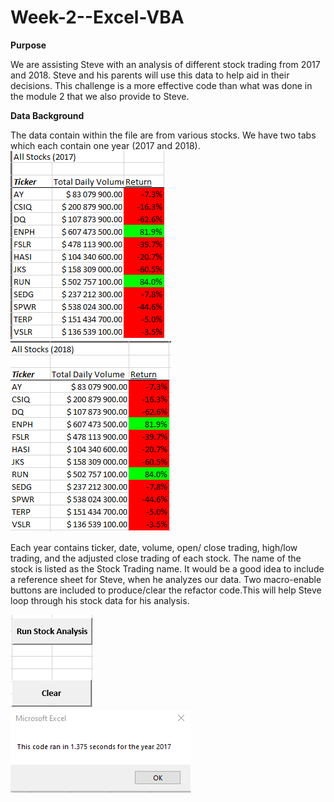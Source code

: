 # Week-2--Excel-VBA
**Purpose**

We are assisting Steve with an analysis of different stock trading from 2017 and 2018. Steve and his parents will use this data to help aid in their decisions. This challenge is a more effective code than what was done in the module 2 that we also provide to Steve.

**Data Background**

The data contain within the file are from various stocks. We have two tabs which each contain one year (2017 and 2018). 
![2017Return](https://github.com/LindsayTeeters/Week-2--Excel-VBA/blob/main/Resources/2017.PNG)     ![2018Turn](https://github.com/LindsayTeeters/Week-2--Excel-VBA/blob/main/Resources/2018.PNG)

Each year contains ticker, date, volume, open/ close trading, high/low trading, and the adjusted close trading of each stock. The name of the stock is listed as the Stock Trading name. It would be a good idea to include a reference sheet for Steve, when he analyzes our data. Two macro-enable buttons are included to produce/clear the refactor code.This will help Steve loop through his stock data for his analysis. 

![MacoButtons](https://github.com/LindsayTeeters/Week-2--Excel-VBA/blob/main/Resources/MacroButtons.PNG) <br>   ![2017Popup](https://github.com/LindsayTeeters/Week-2--Excel-VBA/blob/main/Resources/2017%20pop%20up.PNG) </br>

